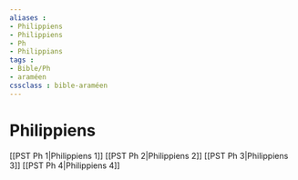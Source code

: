 ```yaml
---
aliases : 
- Philippiens
- Philippiens
- Ph
- Philippians
tags : 
- Bible/Ph
- araméen
cssclass : bible-araméen
---
```


# Philippiens

[[PST Ph 1|Philippiens 1]]
[[PST Ph 2|Philippiens 2]]
[[PST Ph 3|Philippiens 3]]
[[PST Ph 4|Philippiens 4]]
